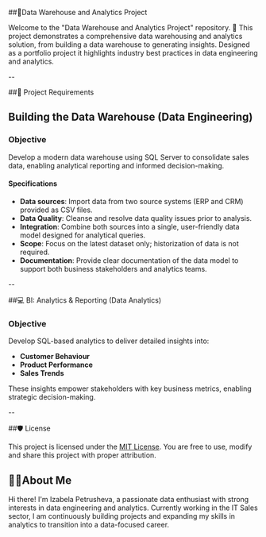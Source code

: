 ##📄Data Warehouse and Analytics Project

Welcome to the "Data Warehouse and Analytics Project" repository. 📄
This project demonstrates a comprehensive data warehousing and analytics solution, from building a data warehouse to generating insights. Designed as a portfolio project it highlights industry best practices in data engineering and analytics.

--

##📝 Project Requirements 

## Building the Data Warehouse (Data Engineering)

### Objective
Develop a modern data warehouse using SQL Server to consolidate sales data, enabling analytical reporting and informed decision-making.

#### Specifications
- **Data sources**: Import data from two source systems (ERP and CRM) provided as CSV files.
- **Data Quality**: Cleanse and resolve data quality issues prior to analysis.
- **Integration**: Combine both sources into a single, user-friendly data model designed for analytical queries.
- **Scope**: Focus on the latest dataset only; historization of data is not required.
- **Documentation**: Provide clear documentation of the data model to support both business stakeholders and analytics teams.

--

##💻 BI: Analytics & Reporting (Data Analytics)

### Objective
Develop SQL-based analytics to deliver detailed insights into:
- **Customer Behaviour**
- **Product Performance**
- **Sales Trends**

These insights empower stakeholders with key business metrics, enabling strategic decision-making.

--

##🛡 License

This project is licensed under the [MIT License](LICENSE). You are free to use, modify and share this project with proper attribution.

## 👩‍💼About Me 

Hi there! I'm Izabela Petrusheva, a passionate data enthusiast with strong interests in data engineering and analytics.
Currently working in the IT Sales sector, I am continuously building projects and expanding my skills in analytics to transition into a data-focused career.
